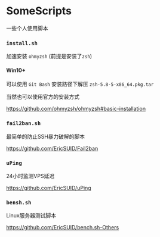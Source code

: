# SomeScripts
一些个人使用脚本

### `install.sh`

加速安装 `ohmyzsh` (前提是安装了`zsh`)

#### Win10+

可以使用 `Git Bash` 安装路径下解压 `zsh-5.8-5-x86_64.pkg.tar`



当然也可以使用官方的安装方式

https://github.com/ohmyzsh/ohmyzsh#basic-installation

### `fail2ban.sh`

最简单的防止SSH暴力破解的脚本

https://github.com/EricSUID/Fail2ban

### `uPing`

24小时监测VPS延迟

https://github.com/EricSUID/uPing

### `bensh.sh`

Linux服务器测试脚本

https://github.com/EricSUID/bench.sh-Others
